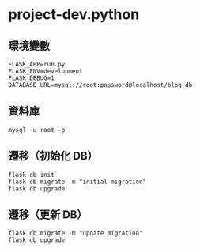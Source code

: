 # project-dev.python

## 環境變數

```
FLASK_APP=run.py
FLASK_ENV=development
FLASK_DEBUG=1
DATABASE_URL=mysql://root:password@localhost/blog_db 
```

## 資料庫

```
mysql -u root -p
```

## 遷移（初始化 DB）

```
flask db init
flask db migrate -m "initial migration"
flask db upgrade
```

## 遷移（更新 DB）

```
flask db migrate -m "update migration"
flask db upgrade
```